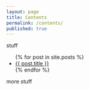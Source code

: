 ```yaml
---
layout: page
title: Contents
permalink: /contents/
published: true
---
```

stuff
<ul>
  {% for post in site.posts %}
    <li>
      <a href="{{ post.url }}">{{ post.title }}</a>
    </li>
  {% endfor %}
</ul>
more stuff
